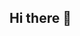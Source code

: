## Hi there 👋

<!--
**littlearlphantomhivedoll/littlearlphantomhivedoll** is a ✨ _special_ ✨ repository because its `README.md` (this file) appears on your GitHub profile.

### -*welcome to  ciel's manor-*  
<div align="center">
<img src="https://i.pinimg.com/originals/00/2a/1d/002a1d8dd78f218df8530ee1b1f6abcd.gif" align="center" style="width: 100%" />
</div>  
  

### **<div align="center">NO UNDER 17 YEAR OLDS. warning: PROBLEMATIC SHIPS AHEAD! leave if you are uncomfortable</div>**  
  

![](https://64.media.tumblr.com/c2ac56be3ee8df8ea40c1bc9ee2a6d36/5c946af0eadf9488-15/s1280x1920/b2767c9d53bbaf17bfb77751ff1b73fe70a49c58.pnj)  
  

-  🎀 **Fandoms im in:**

**black butler**


**bungo stray dogs**

**fnaf**

**the walten files**

**the case study of vanitas**

**vocaloid**

  
  

- 🎀 **my ships :**


**R!ciel x O!ciel (twincest)**

**noe x vanitas**

**ed x molly**

**jack x rosemary**

**elizabeth x mrs afton**  
  

- 🎀 **Dni :**

**antis (people who death threat ya over fictional ships)**

**rude people**

**people who death threat others**

**n*zis**

**under 15 people (since im 17 for the christ  of sakes if ur under 13. please leave otherwise ill be hiding you)**

 **lewis.  (an anti)**


**sam (another anti)**  
  

- **🎀 make sure to color my tree btw i'd love to see what u guys have to say (apart from antis i will block you if ur an anti)**  

<br />

----
<div align="center">Generated using <a href="https://profilinator.rishav.dev/" target="_blank">Github Profilinator</a></div>
